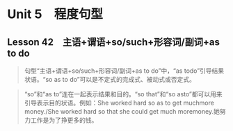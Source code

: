 ﻿ # Unit 5　程度句型
 ## Lesson 42　主语+谓语+so/such+形容词/副词+as to do
 
> 句型“主语+谓语+so/such+形容词/副词+as to do”中，“as todo”引导结果状语。“so as to do”可以是不定式的完成式、被动式或否定式。

> “so”和“as to”连在一起表示结果和目的。“so that”和“so asto”都可以用来引导表示目的状语。例如：She worked hard so as to get muchmore money./She worked hard so that she could get much moremoney.她努力工作是为了挣更多的钱。


 